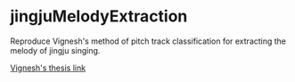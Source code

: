 # jingjuMelodyExtraction

Reproduce Vignesh's method of pitch track classification for extracting the melody of jingju singing.  

[Vignesh's thesis link](mtg.upf.edu/system/files/publications/Vignesh-Ishwar-Master-Thesis-2014.pdf)
